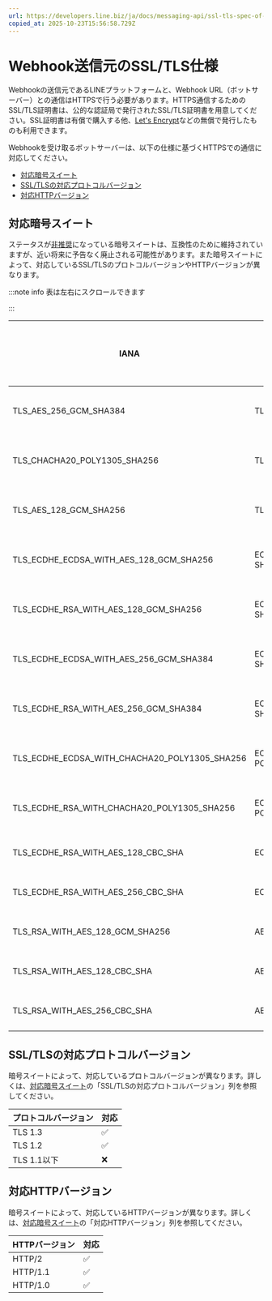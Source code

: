 ```yaml
---
url: https://developers.line.biz/ja/docs/messaging-api/ssl-tls-spec-of-the-webhook-source/
copied_at: 2025-10-23T15:56:58.729Z
---
```

# Webhook送信元のSSL/TLS仕様

Webhookの送信元であるLINEプラットフォームと、Webhook URL（ボットサーバー）との通信はHTTPSで行う必要があります。HTTPS通信するためのSSL/TLS証明書は、公的な認証局で発行されたSSL/TLS証明書を用意してください。SSL証明書は有償で購入する他、[Let's Encrypt](https://letsencrypt.org/)などの無償で発行したものも利用できます。

Webhookを受け取るボットサーバーは、以下の仕様に基づくHTTPSでの通信に対応してください。

*   [対応暗号スイート](#cipher-suites)
*   [SSL/TLSの対応プロトコルバージョン](#protocol-version)
*   [対応HTTPバージョン](#http-version)

## 対応暗号スイート

ステータスが[非推奨](https://developers.line.biz/ja/glossary/#deprecated)になっている暗号スイートは、互換性のために維持されていますが、近い将来に予告なく廃止される可能性があります。また暗号スイートによって、対応しているSSL/TLSのプロトコルバージョンやHTTPバージョンが異なります。

:::note info
表は左右にスクロールできます

:::

| IANA | OpenSSL | Hex code | ステータス | SSL/TLSの対応プロトコルバージョン | 対応HTTPバージョン |
| --- | --- | --- | --- | --- | --- |
| TLS\_AES\_256\_GCM\_SHA384 | TLS\_AES\_256\_GCM\_SHA384 | 0x13, 0x02 |  | TLS 1.3 | <ul><!--[--><li><!--[-->HTTP/1.0<!--]--></li><li><!--[-->HTTP/1.1<!--]--></li><li><!--[-->HTTP/2<!--]--></li><!--]--></ul> |
| TLS\_CHACHA20\_POLY1305\_SHA256 | TLS\_CHACHA20\_POLY1305\_SHA256 | 0x13, 0x03 |  | TLS 1.3 | <ul><!--[--><li><!--[-->HTTP/1.0<!--]--></li><li><!--[-->HTTP/1.1<!--]--></li><li><!--[-->HTTP/2<!--]--></li><!--]--></ul> |
| TLS\_AES\_128\_GCM\_SHA256 | TLS\_AES\_128\_GCM\_SHA256 | 0x13, 0x01 |  | TLS 1.3 | <ul><!--[--><li><!--[-->HTTP/1.0<!--]--></li><li><!--[-->HTTP/1.1<!--]--></li><li><!--[-->HTTP/2<!--]--></li><!--]--></ul> |
| TLS\_ECDHE\_ECDSA\_WITH\_AES\_128\_GCM\_SHA256 | ECDHE-ECDSA-AES128-GCM-SHA256 | 0xc0, 0x2b |  | TLS 1.2 | <ul><!--[--><li><!--[-->HTTP/1.0<!--]--></li><li><!--[-->HTTP/1.1<!--]--></li><li><!--[-->HTTP/2<!--]--></li><!--]--></ul> |
| TLS\_ECDHE\_RSA\_WITH\_AES\_128\_GCM\_SHA256 | ECDHE-RSA-AES128-GCM-SHA256 | 0xc0,0x2f |  | TLS 1.2 | <ul><!--[--><li><!--[-->HTTP/1.0<!--]--></li><li><!--[-->HTTP/1.1<!--]--></li><li><!--[-->HTTP/2<!--]--></li><!--]--></ul> |
| TLS\_ECDHE\_ECDSA\_WITH\_AES\_256\_GCM\_SHA384 | ECDHE-ECDSA-AES256-GCM-SHA384 | 0xc0, 0x2c |  | TLS 1.2 | <ul><!--[--><li><!--[-->HTTP/1.0<!--]--></li><li><!--[-->HTTP/1.1<!--]--></li><li><!--[-->HTTP/2<!--]--></li><!--]--></ul> |
| TLS\_ECDHE\_RSA\_WITH\_AES\_256\_GCM\_SHA384 | ECDHE-RSA-AES256-GCM-SHA384 | 0xc0, 0x30 |  | TLS 1.2 | <ul><!--[--><li><!--[-->HTTP/1.0<!--]--></li><li><!--[-->HTTP/1.1<!--]--></li><li><!--[-->HTTP/2<!--]--></li><!--]--></ul> |
| TLS\_ECDHE\_ECDSA\_WITH\_CHACHA20\_POLY1305\_SHA256 | ECDHE-ECDSA-CHACHA20-POLY1305 | 0xcc, 0xa9 |  | TLS 1.2 | <ul><!--[--><li><!--[-->HTTP/1.0<!--]--></li><li><!--[-->HTTP/1.1<!--]--></li><li><!--[-->HTTP/2<!--]--></li><!--]--></ul> |
| TLS\_ECDHE\_RSA\_WITH\_CHACHA20\_POLY1305\_SHA256 | ECDHE-RSA-CHACHA20-POLY1305 | 0xcc, 0xa8 |  | TLS 1.2 | <ul><!--[--><li><!--[-->HTTP/1.0<!--]--></li><li><!--[-->HTTP/1.1<!--]--></li><li><!--[-->HTTP/2<!--]--></li><!--]--></ul> |
| TLS\_ECDHE\_RSA\_WITH\_AES\_128\_CBC\_SHA | ECDHE-RSA-AES128-SHA | 0xc0, 0x13 | 非推奨 | TLS 1.2 | <ul><!--[--><li><!--[-->HTTP/1.0<!--]--></li><li><!--[-->HTTP/1.1<!--]--></li><!--]--></ul> |
| TLS\_ECDHE\_RSA\_WITH\_AES\_256\_CBC\_SHA | ECDHE-RSA-AES256-SHA | 0xc0, 0x14 | 非推奨 | TLS 1.2 | <ul><!--[--><li><!--[-->HTTP/1.0<!--]--></li><li><!--[-->HTTP/1.1<!--]--></li><!--]--></ul> |
| TLS\_RSA\_WITH\_AES\_128\_GCM\_SHA256 | AES128-GCM-SHA256 | 0x00, 0x9c | 非推奨 | TLS 1.2 | <ul><!--[--><li><!--[-->HTTP/1.0<!--]--></li><li><!--[-->HTTP/1.1<!--]--></li><!--]--></ul> |
| TLS\_RSA\_WITH\_AES\_128\_CBC\_SHA | AES128-SHA | 0x00, 0x2f | 非推奨 | TLS 1.2 | <ul><!--[--><li><!--[-->HTTP/1.0<!--]--></li><li><!--[-->HTTP/1.1<!--]--></li><!--]--></ul> |
| TLS\_RSA\_WITH\_AES\_256\_CBC\_SHA | AES256-SHA | 0x00, 0x35 | 非推奨 | TLS 1.2 | <ul><!--[--><li><!--[-->HTTP/1.0<!--]--></li><li><!--[-->HTTP/1.1<!--]--></li><!--]--></ul> |

## SSL/TLSの対応プロトコルバージョン

暗号スイートによって、対応しているプロトコルバージョンが異なります。詳しくは、[対応暗号スイート](#cipher-suites)の「SSL/TLSの対応プロトコルバージョン」列を参照してください。

| プロトコルバージョン | 対応 |
| --- | --- |
| TLS 1.3 | ✅ |
| TLS 1.2 | ✅ |
| TLS 1.1以下 | ❌ |

## 対応HTTPバージョン

暗号スイートによって、対応しているHTTPバージョンが異なります。詳しくは、[対応暗号スイート](#cipher-suites)の「対応HTTPバージョン」列を参照してください。

| HTTPバージョン | 対応 |
| --- | --- |
| HTTP/2 | ✅ |
| HTTP/1.1 | ✅ |
| HTTP/1.0 | ✅ |